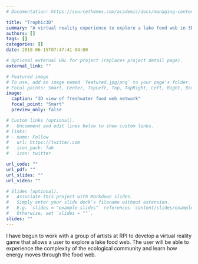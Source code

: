 ```yaml
---
# Documentation: https://sourcethemes.com/academic/docs/managing-content/

title: "Trophic3D"
summary: "A virtual reality experience to explore a lake food web in 3D."
authors: []
tags: []
categories: []
date: 2018-06-15T07:47:41-04:00

# Optional external URL for project (replaces project detail page).
external_link: ""

# Featured image
# To use, add an image named `featured.jpg/png` to your page's folder.
# Focal points: Smart, Center, TopLeft, Top, TopRight, Left, Right, BottomLeft, Bottom, BottomRight.
image:
  caption: "3D view of freshwater food web network"
  focal_point: "Smart"
  preview_only: false

# Custom links (optional).
#   Uncomment and edit lines below to show custom links.
# links:
# - name: Follow
#   url: https://twitter.com
#   icon_pack: fab
#   icon: twitter

url_code: ""
url_pdf: ""
url_slides: ""
url_video: ""

# Slides (optional).
#   Associate this project with Markdown slides.
#   Simply enter your slide deck's filename without extension.
#   E.g. `slides = "example-slides"` references `content/slides/example-slides.md`.
#   Otherwise, set `slides = ""`.
slides: ""
---
```


I have begun to work with a group of artists at RPI to develop a virtual reality game that allows a user to explore a lake food web. The user will be able to experience the complexity of the ecological community and learn how energy moves through the food web.  